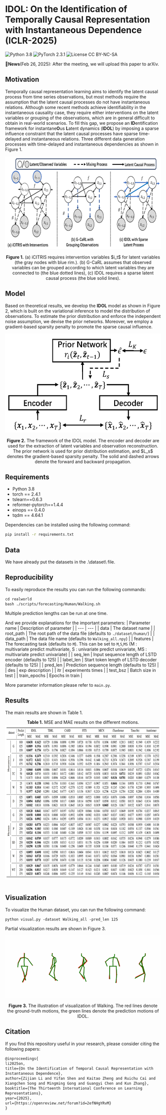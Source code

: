# IDOL: On the Identification of Temporally Causal Representation with Instantaneous Dependence (ICLR-2025)
![Python 3.8](https://img.shields.io/badge/python-3.8-green.svg?style=plastic)
![PyTorch 2.3.1](https://img.shields.io/badge/PyTorch%20-%23EE4C2C.svg?style=plastic)
![License CC BY-NC-SA](https://img.shields.io/badge/license-CC_BY--NC--SA--green.svg?style=plastic)

:triangular_flag_on_post:**News**(Feb 26, 2025): After the meeting, we will upload this paper to arXiv.

## Motivation
Temporally causal representation learning aims to identify the latent causal process from time series observations, but most methods require the assumption that the latent causal processes do not have instantaneous relations. Although some recent methods achieve identifiability in the instantaneous causality case, they require either interventions on the latent variables or grouping of the observations, which are in general difficult to obtain in real-world scenarios. To fill this gap, we propose an **ID**entification framework for instantane**O**us **L**atent dynamics (**IDOL**) by imposing a sparse influence constraint that the latent causal processes have sparse time-delayed and instantaneous relations. Three different data generation processes with time-delayed and instantaneous dependencies as shown in Figure 1.
<p align="center">
<img src=".\pic\motivation.png" height = "300" alt="" align=center />
<br><br>
<b>Figure 1.</b> (a) iCITRIS requires intervention variables $i_t$ for latent variables (the gray nodes with blue rim.). (b) G-CaRL assumes that observed variables can be grouped according to which latent variables they are connected to (the blue dotted lines), (c) IDOL requires a sparse latent causal process (the blue solid lines).
</p>

## Model
Based on theoretical results, we develop the **IDOL** model as shown in Figure 2, which is built on the variational inference to model the distribution of observations. To estimate the prior distribution and enforce the independent noise assumption, we devise the prior networks. Moreover, we employ a gradient-based sparsity penalty to promote the sparse causal influence. 
<p align="center">
<img src=".\pic\model.png" height = "320" alt="" align=center />
<br><br>
<b>Figure 2.</b> The framework of the IDOL model. The encoder and decoder are used for the extraction of latent variables and observation reconstruction. The prior network is used for prior distribution estimation, and  $L_s$ denotes the gradient-based sparsity penalty. The solid and dashed arrows denote the forward and backward propagation.

## Requirements

- Python 3.8
- torch == 2.4.1
- tslearn==0.6.3
- reformer-pytorch==1.4.4
- einops == 0.4.0
- tqdm == 4.64.1

Dependencies can be installed using the following command:
```bash
pip install -r requirements.txt
```

## Data

We have already put the datasets in the .\dataset\ file.
## Reproducibility

To easily reproduce the results you can run the following commands:
```
cd realworld
bash ./scripts/forecasting/Human/Walking.sh
```
Multiple prediction lengths can be run at one time. 

And we provide explanations for the important parameters:
| Parameter name | Description of parameter |
| --- | --- |
| data           | The dataset name                                             |
| root_path      | The root path of the data file (defaults to `./dataset/human/`)    |
| data_path      | The data file name (defaults to `Walking_all.npy`)                  |
| features       | The forecasting task (defaults to `M`). This can be set to `M`,`S`,`MS` (M : multivariate predict multivariate, S : univariate predict univariate, MS : multivariate predict univariate) |
| seq_len | Input sequence length of LSTD encoder (defaults to 125) |
| label_len | Start token length of LSTD decoder (defaults to 125) |
| pred_len | Prediction sequence length (defaults to 125) |
| des | exp description |
| itr | experiments times |
| test_bsz | Batch size in test |
| train_epochs | Epochs in train |

More parameter information please refer to `main.py`.


## <span id="resultslink">Results</span>

The main results are shown in Table 1.
<p align="center">
<b>Table 1.</b> MSE and MAE results on the different motions.
<img src=".\pic\results.png" height = "500" alt="" align=center />
<br><br>
</p>

## <span id="resultslink">Visualization</span>

To visualize the Human dataset, you can run the following command:
```
python visual.py -dataset Walking_all -pred_len 125
```
Partial visualization results are shown in Figure 3.
<p align="center">
<img src=".\pic\visual.gif" alt="" align=center />
<br><br><b>Figure 3.</b> The illustration of visualization of Walking. The red lines denote the ground-truth motions, the green lines denote the prediction motions of IDOL. 
</p>

## <span id="citelink">Citation</span>
If you find this repository useful in your research, please consider citing the following papers:

```
@inproceedings{
li2025on,
title={On the Identification of Temporal Causal Representation with Instantaneous Dependence},
author={Zijian Li and Yifan Shen and Kaitao Zheng and Ruichu Cai and Xiangchen Song and Mingming Gong and Guangyi Chen and Kun Zhang},
booktitle={The Thirteenth International Conference on Learning Representations},
year={2025},
url={https://openreview.net/forum?id=2efNHgYRvM}
}
```
